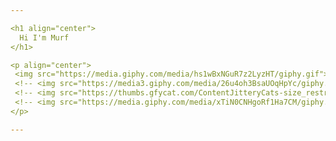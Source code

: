 ```yaml
---

<h1 align="center">
  Hi I'm Murf
</h1>

<p align="center">
 <img src="https://media.giphy.com/media/hs1wBxNGuR7z2LyzHT/giphy.gif">
 <!-- <img src="https://media3.giphy.com/media/26u4oh3BsaUOqHpYc/giphy.gif"> -->
 <!-- <img src="https://thumbs.gfycat.com/ContentJitteryCats-size_restricted.gif"> -->
 <!-- <img src="https://media.giphy.com/media/xTiN0CNHgoRf1Ha7CM/giphy.gif"> --> 
</p>

---
```

